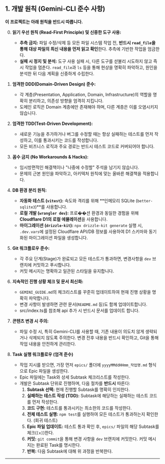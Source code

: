 ## 1. 개발 원칙 (Gemini-CLI 준수 사항)

**이 프로젝트는 아래 원칙을 반드시 따릅니다.**

0.  **읽기 우선 원칙 (Read-First Principle) 및 신중한 도구 사용:**
    -   **추측 금지:** 파일 수정/삭제 등 모든 파일 시스템 작업 전, **반드시 `read_file`을 통해 대상 파일의 최신 내용을 먼저 읽고 확인**한다. 추측에 기반한 작업을 엄금한다.
    -   **실패 시 정지 및 분석:** 도구 사용 실패 시, 다른 도구를 섣불리 시도하지 않고 즉시 작업을 멈춘다. `read_file`과 `ls` 등을 통해 현상을 명확히 파악하고, 원인을 분석한 뒤 다음 계획을 신중하게 수립한다.

1.  **엄격한 DDD(Domain-Driven Design) 준수:**

    -   각 계층(Presentation, Application, Domain, Infrastructure)의 역할을 명확히 분리하고, 의존성 방향을 엄격히 지킵니다.
    -   도메인 로직은 Domain 계층에만 존재해야 하며, 다른 계층은 이를 오염시키지 않습니다.

2.  **엄격한 TDD(Test-Driven Development):**

    -   새로운 기능을 추가하거나 버그를 수정할 때는 항상 실패하는 테스트를 먼저 작성하고, 이를 통과시키는 코드를 작성합니다.
    -   모든 비즈니스 로직과 주요 경로는 반드시 테스트 코드로 커버되어야 합니다.

3.  **꼼수 금지 (No Workarounds & Hacks):**

    -   임시방편적인 해결책이나 "나중에 수정할" 주석을 남기지 않습니다.
    -   문제의 근본 원인을 파악하고, 아키텍처 원칙에 맞는 올바른 해결책을 적용합니다.

4.  **DB 환경 분리 원칙:**

    -   **자동화 테스트 (`vitest`):** 속도와 격리를 위해 **인메모리 SQLite (`better-sqlite3`)**를 사용합니다.
    -   **로컬 개발 (`wrangler dev`):** 프로��션 환경과 동일한 경험을 위해 **Cloudflare D1의 로컬 에뮬레이션**을 사용합니다.
    -   **마이그레이션 (`drizzle-kit`):** `npx drizzle-kit generate` 실행 시, `.dev.vars`에 설정된 Cloudflare API/DB 정보를 사용하여 D1 스키마와 동기화된 마이그레이션 파일을 생성합니다.

5.  **Git 워크플로우 준수:**

    -   각 주요 단계(Stage)가 완료되고 모든 테스트가 통과하면, 변경사항을 `dev` 브랜치에 커밋하고 푸시합니다.
    -   커밋 메시지는 명확하고 일관된 스타일을 유지합니다.

6.  **지속적인 진행 상황 체크 및 문서 최신화:**

    -   `GEMINI_GUIDE.md`의 체크리스트를 꾸준히 업데이트하여 현재 진행 상황을 명확히 파악합니다.
    -   변경 사항이 발생하면 관련 문서(`README.md` 등)도 함께 업데이트합니다.
    -   src/index.ts를 참조해 api 추가 시 반드시 문서를 업데이트 합니다.

7.  **콘텐츠 변경 시 주의:**

    -   파일 수정 시, 특히 Gemini-CLI를 사용할 때, 기존 내용이 의도치 않게 생략되거나 삭제되지 않도록 주의한다. 변경 전후 내용을 반드시 확인하고, Git을 통해 작업 내용을 안전하게 관리한다.

8.  **Task 실행 워크플로우 (엄격 준수)**
    -   작업 지시를 받으면, 가장 먼저 `epics/` 폴더에 `yyyyMMddHHmm_작업명.md` 형식으로 Epic 파일을 생성한다.
    -   Epic 파일에는 Task와 상세 Subtask 체크리스트를 작성한다.
    -   개발은 Subtask 단위로 진행하며, 다음 절차를 **반드시** 따른다:
        1.  **Subtask 선택:** 현재 진행할 Subtask를 명확히 인지한다.
        2.  **실패하는 테스트 작성 (TDD):** Subtask에 해당하는 실패하는 테스트 코드를 먼저 작성한다.
        3.  **코드 구현:** 테스트를 통과시키는 최소한의 코드를 작성한다.
        4.  **전체 테스트 실행:** `npm test`를 실행하여 모든 테스트가 통과하는지 확인한다. (회귀 테스트)
        5.  **Epic 파일 업데이트:** 테스트 통과 확인 후, `epics/` 파일의 해당 Subtask를 체크(`[x]`)한다.
        6.  **커밋:** `git commit`을 통해 변경 사항을 `dev` 브랜치에 커밋한다. 커밋 메시지는 완료된 Task를 명시한다.
        7.  **반복:** 다음 Subtask에 대해 위 과정을 반복한다.

---
